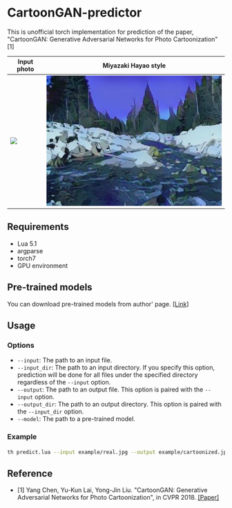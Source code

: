 # CartoonGAN-predictor
This is unofficial torch implementation for prediction of the paper, "CartoonGAN: Generative Adversarial Networks for Photo Cartoonization" [1]

Input photo | Miyazaki Hayao style
 --- | --- 
<img src='example/real.jpg' width='500'> | <img src='example/cartoonized.jpg' width='500'>

## Requirements
* Lua 5.1
* argparse
* torch7
* GPU environment

## Pre-trained models
You can download pre-trained models from author' page. [[Link]](http://cg.cs.tsinghua.edu.cn/people/~Yongjin/Yongjin.htm)

## Usage
### Options
* `--input`: The path to an input file.
* `--input_dir`: The path to an input directory. If you specify this option, prediction will be done for all files under the specified directory regardless of the `--input` option.
* `--output`: The path to an output file. This option is paired with the `--input` option.
* `--output_dir`: The path to an output directory. This option is paired with the `--input_dir` option.
* `--model`: The path to a pre-trained model.

### Example
```bash
th predict.lua --input example/real.jpg --output example/cartoonized.jpg --models/Hayao_net_G.t7
```

## Reference
* [1] Yang Chen, Yu-Kun Lai, Yong-Jin Liu. "CartoonGAN: Generative Adversarial Networks for Photo Cartoonization", in CVPR 2018. [[Paper]](http://openaccess.thecvf.com/content_cvpr_2018/CameraReady/2205.pdf)
